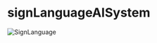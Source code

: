 # signLanguageAISystem

![SignLanguage](https://github.com/bedirhantuncer/signLanguageAISystem/assets/65602031/1708807b-a470-48f5-a417-d24147f0e3ba)
